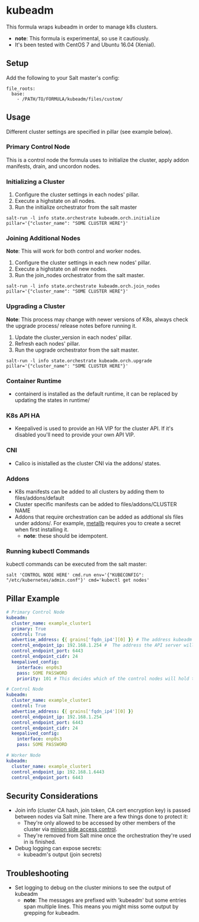 # kubeadm
This formula wraps kubeadm in order to manage k8s clusters.
* **note**: This formula is experimental, so use it cautiously.
* It's been tested with CentOS 7 and Ubuntu 16.04 (Xenial).

## Setup
Add the following to your Salt master's config:
```
file_roots:
  base:
    - /PATH/TO/FORMULA/kubeadm/files/custom/
```

## Usage
Different cluster settings are specified in pillar (see example below).
### Primary Control Node
This is a control node the formula uses to initialize the cluster, apply addon manifests, drain, and uncordon nodes.
### Initializing a Cluster
1. Configure the cluster settings in each nodes' pillar.
2. Execute a highstate on all nodes.
3. Run the initialize orchestrator from the salt master
```
salt-run -l info state.orchestrate kubeadm.orch.initialize pillar='{"cluster_name": "SOME CLUSTER HERE"}'
```
### Joining Additional Nodes
**Note**: This will work for both control and worker nodes.
1. Configure the cluster settings in each new nodes' pillar.
2. Execute a highstate on all new nodes.
3. Run the join_nodes orchestrator from the salt master.
```
salt-run -l info state.orchestrate kubeadm.orch.join_nodes pillar='{"cluster_name": "SOME CLUSTER HERE"}'
```
### Upgrading a Cluster
**Note**: This process may change with newer versions of K8s, always check the upgrade process/ release notes before running it.
1. Update the cluster_version in each nodes' pillar.
2. Refresh each nodes' pillar.
3. Run the upgrade orchestrator from the salt master.
```
salt-run -l info state.orchestrate kubeadm.orch.upgrade pillar='{"cluster_name": "SOME CLUSTER HERE"}'
```
### Container Runtime
* containerd is installed as the default runtime, it can be replaced by updating the states in runtime/ 
### K8s API HA
* Keepalived is used to provide an HA VIP for the cluster API.  If it's disabled you'll need to provide your own API VIP.
### CNI
* Calico is inistalled as the cluster CNI via the addons/ states.
### Addons
* K8s manifests can be added to all clusters by adding them to files/addons/default
* Cluster specific manifests can be added to files/addons/CLUSTER NAME
* Addons that require orchestration can be added as addtional sls files under addons/.  For example, [metallb](https://metallb.universe.tf/installation/) requires you to create a secret when first installing it.
  * **note**: these should be idempotent.
### Running kubectl Commands
kubectl commands can be executed from the salt master:
```
salt 'CONTROL NODE HERE' cmd.run env='{"KUBECONFIG": "/etc/kubernetes/admin.conf"}' cmd='kubectl get nodes' 
```

## Pillar Example
```yaml
# Primary Control Node
kubeadm:
  cluster_name: example_cluster1
  primary: True 
  control: True  
  advertise_address: {{ grains['fqdn_ip4'][0] }} # The address kubeadm uses to host etcd
  control_endpoint_ip: 192.168.1.254 #  The address the API server will listen on
  control_endpoint_port: 6443 
  control_endpoint_cidr: 24
  keepalived_config:
    interface: enp0s3 
    pass: SOME PASSWORD
    priority: 101 # This decides which of the control nodes will hold the VIP, higher increases priority

# Control Node
kubeadm:
  cluster_name: example_cluster1
  control: True
  advertise_address: {{ grains['fqdn_ip4'][0] }}
  control_endpoint_ip: 192.168.1.254
  control_endpoint_port: 6443
  control_endpoint_cidr: 24
  keepalived_config:
    interface: enp0s3
    pass: SOME PASSWORD

# Worker Node
kubeadm:
  cluster_name: example_cluster1
  control_endpoint_ip: 192.168.1.6443
  control_endpoint_port: 6443
```

## Security Considerations
* Join info (cluster CA hash, join token, CA cert encryption key) is passed between nodes via Salt mine.  There are a few things done to protect it:
  * They're only allowed to be accessed by other members of the cluster via [minion side access control](https://docs.saltstack.com/en/latest/topics/mine/index.html#minion-side-access-control).
  * They're removed from Salt mine once the orchestration they're used in is finished.
* Debug logging can expose secrets:
  * kubeadm's output (join secrets)

## Troubleshooting
* Set logging to debug on the cluster minions to see the output of kubeadm
  * **note**: The messages are prefixed with 'kubeadm' but some entries span multiple lines. This means you might miss some output by grepping for kubeadm.
